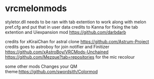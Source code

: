 # vrcmelonmods
styletor.dll needs to be ran with tab extention to work along with melon pref.cfg and put that in user data
credits to Kanna for fixing the tab extention and Uiexpansion mod
https://github.com/darbdarb

credits for xKiraiChan for astral clone
https://github.com/Astrum-Project
credits goes to astroboy for join notifier and Finitizer
https://github.com/xAstroBoy/VRCMods-Unchained
https://github.com/Mezque?tab=repositories for the mic recolour

some other mods 
Changes your QM theme:https://github.com/swordsith/Colormod 
